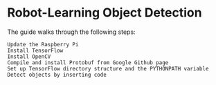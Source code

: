 # Robot-Learning Object Detection

The guide walks through the following steps:

    Update the Raspberry Pi
    Install TensorFlow
    Install OpenCV
    Compile and install Protobuf from Google Github page
    Set up TensorFlow directory structure and the PYTHONPATH variable
    Detect objects by inserting code
    
